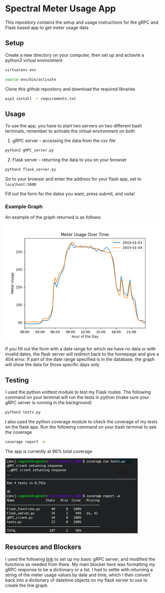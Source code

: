# Spectral Meter Usage App

This repository contains the setup and usage instructions for the gRPC and Flask based app to get meter usage data

## Setup

Create a new directory on your computer, then set up and actiavte a python3 virtual environment

```bash
virtualenv env
```
```bash
source env/bin/activate 
```
Clone this github repository and download the required libraries
```bash
pip3 install -r requirements.txt
```

## Usage

To use the app, you have to start two servers on two different bash terminals, remember to activate the virtual environment on both

1. gRPC server - accessing the data from the csv file

```bash
python3 gRPC_server.py
```

2. Flask server - returning the data to you on your browser

```bash
python3 flask_server.py
```

Go to your browser and enter the address for your flask app, set to ```localhost:5000```

Fill out the form for the dates you want, press submit, and voila!

### Example Graph

An example of the graph returned is as follows:

![meter usage graph](example_plot.png)

If you fill out the form with a date range for which we have no data or with invalid dates, the flask server will redirect back to the homepage and give a 404 error. If part of the date range specified is in the database, the graph will show the data for those specific days only

## Testing
I used the python unittest module to test my Flask routes. The following command on your terminal will run the tests in python (make sure your gRPC server is running in the background)

```bash
python3 tests.py
```
I also used the python coverage module to check the coverage of my tests on the flask app. Run the following command on your bash terminal to see the coverage 

```bash
coverage report -m
```

The app is currently at 96% total coverage

![test coverage](test_coverage.png)

## Resources and Blockers
I used the following [link](https://www.semantics3.com/blog/a-simplified-guide-to-grpc-in-python-6c4e25f0c506/) to set up my basic gRPC server, and modified the functions as needed from there. My main blocker here was formatting my gRPC response to be a dictionary or a list. I had to settle with returning a string of the meter usage values by date and time, which I then convert back into a dictionary of datetime objects on my flask server to use to create the line graph.
